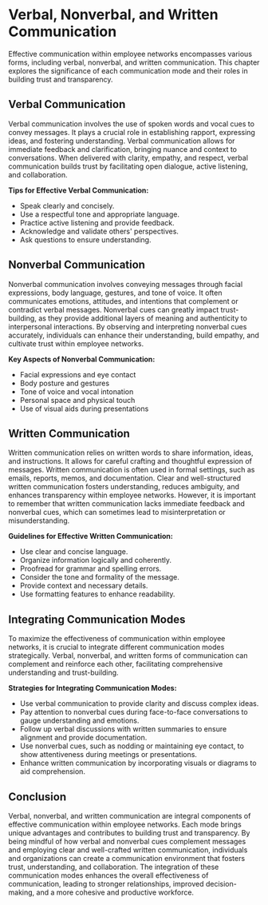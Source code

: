 Verbal, Nonverbal, and Written Communication
=====================================================

Effective communication within employee networks encompasses various forms, including verbal, nonverbal, and written communication. This chapter explores the significance of each communication mode and their roles in building trust and transparency.

**Verbal Communication**
------------------------

Verbal communication involves the use of spoken words and vocal cues to convey messages. It plays a crucial role in establishing rapport, expressing ideas, and fostering understanding. Verbal communication allows for immediate feedback and clarification, bringing nuance and context to conversations. When delivered with clarity, empathy, and respect, verbal communication builds trust by facilitating open dialogue, active listening, and collaboration.

**Tips for Effective Verbal Communication:**

* Speak clearly and concisely.
* Use a respectful tone and appropriate language.
* Practice active listening and provide feedback.
* Acknowledge and validate others' perspectives.
* Ask questions to ensure understanding.

**Nonverbal Communication**
---------------------------

Nonverbal communication involves conveying messages through facial expressions, body language, gestures, and tone of voice. It often communicates emotions, attitudes, and intentions that complement or contradict verbal messages. Nonverbal cues can greatly impact trust-building, as they provide additional layers of meaning and authenticity to interpersonal interactions. By observing and interpreting nonverbal cues accurately, individuals can enhance their understanding, build empathy, and cultivate trust within employee networks.

**Key Aspects of Nonverbal Communication:**

* Facial expressions and eye contact
* Body posture and gestures
* Tone of voice and vocal intonation
* Personal space and physical touch
* Use of visual aids during presentations

**Written Communication**
-------------------------

Written communication relies on written words to share information, ideas, and instructions. It allows for careful crafting and thoughtful expression of messages. Written communication is often used in formal settings, such as emails, reports, memos, and documentation. Clear and well-structured written communication fosters understanding, reduces ambiguity, and enhances transparency within employee networks. However, it is important to remember that written communication lacks immediate feedback and nonverbal cues, which can sometimes lead to misinterpretation or misunderstanding.

**Guidelines for Effective Written Communication:**

* Use clear and concise language.
* Organize information logically and coherently.
* Proofread for grammar and spelling errors.
* Consider the tone and formality of the message.
* Provide context and necessary details.
* Use formatting features to enhance readability.

**Integrating Communication Modes**
-----------------------------------

To maximize the effectiveness of communication within employee networks, it is crucial to integrate different communication modes strategically. Verbal, nonverbal, and written forms of communication can complement and reinforce each other, facilitating comprehensive understanding and trust-building.

**Strategies for Integrating Communication Modes:**

* Use verbal communication to provide clarity and discuss complex ideas.
* Pay attention to nonverbal cues during face-to-face conversations to gauge understanding and emotions.
* Follow up verbal discussions with written summaries to ensure alignment and provide documentation.
* Use nonverbal cues, such as nodding or maintaining eye contact, to show attentiveness during meetings or presentations.
* Enhance written communication by incorporating visuals or diagrams to aid comprehension.

Conclusion
----------

Verbal, nonverbal, and written communication are integral components of effective communication within employee networks. Each mode brings unique advantages and contributes to building trust and transparency. By being mindful of how verbal and nonverbal cues complement messages and employing clear and well-crafted written communication, individuals and organizations can create a communication environment that fosters trust, understanding, and collaboration. The integration of these communication modes enhances the overall effectiveness of communication, leading to stronger relationships, improved decision-making, and a more cohesive and productive workforce.
